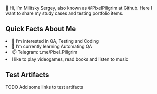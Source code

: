 👋 Hi, I’m Militsky Sergey, also known as @PixelPiligrim at Github. Here I want to share my study cases and testing portfolio items.
<h2>Quick Facts About Me</h2>
<li>👀 I’m interested in QA, Testing and Coding </li>
<li>🌱 I’m currently learning Automating QA</li>
<li>📫 Telegram: t.me/Pixel_Piligrim</li>
<li>I like to play videogames, read books and listen to music</li>
<h2>Test Artifacts</h2>
TODO Add some links to test artifacts
<!---
PixelPiligrim/PixelPiligrim is a ✨ special ✨ repository because its `README.md` (this file) appears on your GitHub profile.
You can click the Preview link to take a look at your changes.
--->
